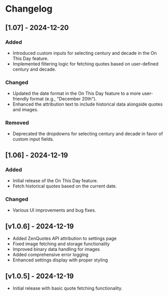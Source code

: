 # Changelog

## [1.07] - 2024-12-20
### Added
- Introduced custom inputs for selecting century and decade in the On This Day feature.
- Implemented filtering logic for fetching quotes based on user-defined century and decade.

### Changed
- Updated the date format in the On This Day feature to a more user-friendly format (e.g., "December 20th").
- Enhanced the attribution text to include historical data alongside quotes and images.

### Removed
- Deprecated the dropdowns for selecting century and decade in favor of custom input fields.

## [1.06] - 2024-12-19
### Added
- Initial release of the On This Day feature.
- Fetch historical quotes based on the current date.

### Changed
- Various UI improvements and bug fixes.

## [v1.0.6] - 2024-12-19
- Added ZenQuotes API attribution to settings page
- Fixed image fetching and storage functionality
- Improved binary data handling for images
- Added comprehensive error logging
- Enhanced settings display with proper styling

## [v1.0.5] - 2024-12-19
- Initial release with basic quote fetching functionality.
